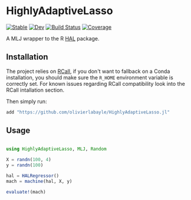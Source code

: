 # HighlyAdaptiveLasso

[![Stable](https://img.shields.io/badge/docs-stable-blue.svg)](https://olivierlabayle.github.io/HighlyAdaptiveLasso.jl/stable)
[![Dev](https://img.shields.io/badge/docs-dev-blue.svg)](https://olivierlabayle.github.io/HighlyAdaptiveLasso.jl/dev)
[![Build Status](https://github.com/olivierlabayle/HighlyAdaptiveLasso.jl/workflows/CI/badge.svg)](https://github.com/olivierlabayle/HighlyAdaptiveLasso.jl/actions)
[![Coverage](https://codecov.io/gh/olivierlabayle/HighlyAdaptiveLasso.jl/branch/master/graph/badge.svg)](https://codecov.io/gh/olivierlabayle/HighlyAdaptiveLasso.jl)


A MLJ wrapper to the R [HAL](https://github.com/tlverse/hal9001) package.


## Installation


The project relies on [RCall](https://juliainterop.github.io/RCall.jl/stable/installation/), if you don't want to fallback on a Conda installation,
you should make sure the `R_HOME` environment variable is correctly set. For known issues regarding RCall compatibility look into the RCall intallation section.

Then simply run:

```julia
add "https://github.com/olivierlabayle/HighlyAdaptiveLasso.jl"
```

## Usage

```julia

using HighlyAdaptiveLasso, MLJ, Random

X = randn(100, 4)
y = randn(100)

hal = HALRegressor()
mach = machine(hal, X, y)

evaluate!(mach)

```

